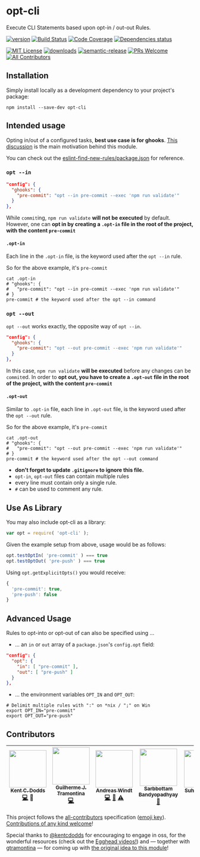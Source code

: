 # opt-cli
Execute CLI Statements based upon opt-in / out-out Rules.

[![version](https://img.shields.io/npm/v/opt-cli.svg?style=flat-square)](http://npm.im/opt-cli)
[![Build Status](https://img.shields.io/travis/ta2edchimp/opt-cli/master.svg?style=flat-square)](https://travis-ci.org/ta2edchimp/opt-cli)
[![Code Coverage](https://img.shields.io/codecov/c/github/ta2edchimp/opt-cli.svg?style=flat-square)](https://codecov.io/github/ta2edchimp/opt-cli)
[![Dependencies status](https://img.shields.io/david/ta2edchimp/opt-cli.svg?style=flat-square)](https://david-dm.org/ta2edchimp/opt-cli#info=dependencies)

[![MIT License](https://img.shields.io/npm/l/opt-cli.svg?style=flat-square)](http://opensource.org/licenses/MIT)
[![downloads](https://img.shields.io/npm/dm/opt-cli.svg?style=flat-square)](http://npm-stat.com/charts.html?package=opt-cli&from=2016-03-20)
[![semantic-release](https://img.shields.io/badge/%20%20%F0%9F%93%A6%F0%9F%9A%80-semantic--release-e10079.svg?style=flat-square)](https://github.com/semantic-release/semantic-release)
[![PRs Welcome](https://img.shields.io/badge/PRs-welcome-brightgreen.svg?style=flat-square)](http://makeapullrequest.com)
[![All Contributors](https://img.shields.io/badge/all_contributors-5-orange.svg?style=flat-square)](#contributors)

## Installation

Simply install locally as a development dependency to your project's package:

```
npm install --save-dev opt-cli
```

## Intended usage
Opting in/out of a configured tasks, **best use case is for ghooks**.
[This discussion](https://github.com/gtramontina/ghooks/issues/48#issuecomment-194002689) is the main motivation behind this module.

You can check out the [eslint-find-new-rules/package.json](https://github.com/kentcdodds/eslint-find-new-rules/blob/master/package.json#L67) for reference.

### `opt --in`

```JSON
"config": {
  "ghooks": {
    "pre-commit": "opt --in pre-commit --exec 'npm run validate'"
  }
},
```

While `commit`ing, `npm run validate` **will not be executed** by default.
However, one can **opt in by creating a `.opt-in` file in the root of the project, with the content `pre-commit`**

#### `.opt-in`

Each line in the `.opt-in` file, is the keyword used after the `opt --in` rule.

So for the above example, it's `pre-commit`

```
cat .opt-in
# "ghooks": {
#   "pre-commit": "opt --in pre-commit --exec 'npm run validate'"
# }
pre-commit # the keyword used after the opt --in command
```

### `opt --out`

`opt --out` works exactly, the opposite way of `opt --in`.

```JSON
"config": {
  "ghooks": {
    "pre-commit": "opt --out pre-commit --exec 'npm run validate'"
  }
},
```

In this case, `npm run validate` **will be executed** before any changes can be `commit`ed.
In order to **opt out, you have to create a `.opt-out` file in the root of the project, with the content `pre-commit`**

#### `.opt-out`

Similar to `.opt-in` file, each line in `.opt-out` file, is the keyword used after the `opt --out` rule.

So for the above example, it's `pre-commit`

```
cat .opt-out
# "ghooks": {
#   "pre-commit": "opt --out pre-commit --exec 'npm run validate'"
# }
pre-commit # the keyword used after the opt --out command
```

* **don't forget to update `.gitignore` to ignore this file.**
* `opt-in`, `opt-out` files can contain multiple rules
* every line must contain only a single rule.
* `#` can be used to comment any rule.

## Use As Library

You may also include opt-cli as a library:

```JavaScript
var opt = require( 'opt-cli' );
```

Given the example setup from above, usage would be as follows:

```JavaScript
opt.testOptIn( 'pre-commit' ) === true
opt.testOptOut( 'pre-push' ) === true
```

Using `opt.getExplicitOpts()` you would receive:

```JavaScript
{
  'pre-commit': true,
  'pre-push': false
}
```

## Advanced Usage

Rules to opt-into or opt-out of can also be specified using ...

- ... an `in` or `out` array of a `package.json`'s `config.opt` field:

```JSON
"config": {
  "opt": {
    "in": [ "pre-commit" ],
    "out": [ "pre-push" ]
  }
},
```

- ... the environment variables `OPT_IN` and `OPT_OUT`:

```
# Delimit multiple rules with ":" on *nix / ";" on Win
export OPT_IN="pre-commit"
export OPT_OUT="pre-push"
```

## Contributors

<!-- ALL-CONTRIBUTORS-LIST:START - Do not remove or modify this section -->
| [<img src="https://avatars3.githubusercontent.com/u/1500684?v=3" width="100px;"/><br /><sub>Kent C. Dodds</sub>](https://twitter.com/kentcdodds)<br />[💻](https://github.com/ta2edchimp/opt-cli/commits?author=kentcdodds) 👀 | [<img src="https://avatars2.githubusercontent.com/u/374635?v=3" width="100px;"/><br /><sub>Guilherme J. Tramontina</sub>](https://github.com/gtramontina)<br />[💻](https://github.com/ta2edchimp/opt-cli/commits?author=gtramontina) | [<img src="https://avatars1.githubusercontent.com/u/262436?v=3" width="100px;"/><br /><sub>Andreas Windt</sub>](https://twitter.com/ta2edchimp)<br />[💻](https://github.com/ta2edchimp/opt-cli/commits?author=ta2edchimp) [📖](https://github.com/ta2edchimp/opt-cli/commits?author=ta2edchimp) [⚠️](https://github.com/ta2edchimp/opt-cli/commits?author=ta2edchimp) | [<img src="https://avatars1.githubusercontent.com/u/949380?v=3" width="100px;"/><br /><sub>Sarbbottam Bandyopadhyay</sub>](https://twitter.com/sarbbottam)<br />[📖](https://github.com/ta2edchimp/opt-cli/commits?author=sarbbottam) | [<img src="https://avatars2.githubusercontent.com/u/22251956?v=4" width="100px;"/><br /><sub>Suhas Karanth</sub>](https://github.com/sudo-suhas)<br />[🐛](https://github.com/ta2edchimp/opt-cli/issues?q=author%3Asudo-suhas) [💻](https://github.com/ta2edchimp/opt-cli/commits?author=sudo-suhas) |
| :---: | :---: | :---: | :---: | :---: |
<!-- ALL-CONTRIBUTORS-LIST:END -->

This project follows the [all-contributors](https://github.com/kentcdodds/all-contributors) specification ([emoji key](https://github.com/kentcdodds/all-contributors#emoji-key)).
[Contributions of any kind welcome](CONTRIBUTING.md)!

Special thanks to [@kentcdodds](https://github.com/kentcdodds) for encouraging to engage in oss, for the wonderful resources (check out the [Egghead videos!](https://egghead.io/series/how-to-write-an-open-source-javascript-library)) and — together with [gtramontina](https://github.com/gtramontina) — for coming up with [the original idea to this module](https://github.com/gtramontina/ghooks/issues/48#issuecomment-194002689)!
